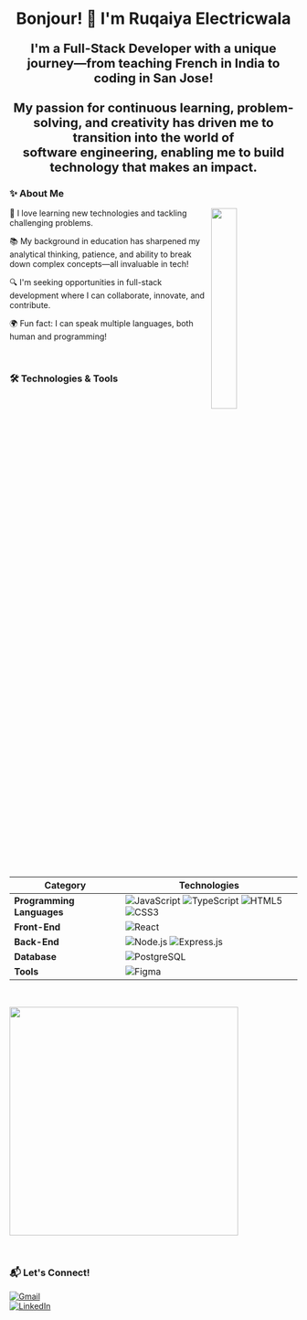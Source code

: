<h1 align="center"> Bonjour! 👋 I'm Ruqaiya Electricwala </h1>

<p align="center" style="font-size: 22px; font-weight: bold;">
  I'm a <strong>Full-Stack Developer</strong> with a unique journey—from teaching French in India to <strong>coding in San Jose</strong>! <br><br>
  My passion for continuous learning, problem-solving, and creativity has driven me to transition into the world of <br>
  <strong>software engineering</strong>, enabling me to build technology that makes an impact.
</p>

### ✨ About Me

<img src="https://media3.giphy.com/media/v1.Y2lkPTc5MGI3NjExbXJxdms2dzk2Mnc2OXplejdxc3I4Mmhhb205ZzB0cjFmODN2YXNqciZlcD12MV9pbnRlcm5hbF9naWZfYnlfaWQmY3Q9Zw/hpXdHPfFI5wTABdDx9/giphy.gif" align="right" width="30%" style="max-width: 100%; border: none; box-shadow: none;" />


🚀 I love learning new technologies and tackling challenging problems.

📚 My background in education has sharpened my analytical thinking, patience, and ability to break down complex concepts—all invaluable in tech!

🔍 I'm seeking opportunities in full-stack development where I can collaborate, innovate, and contribute.

🌍 Fun fact: I can speak multiple languages, both human and programming!

&nbsp;
### 🛠 Technologies & Tools  

| Category              | Technologies |
|----------------------|----------------------------------------------------------------|
| **Programming Languages** | ![JavaScript][javascript-img] ![TypeScript][typescript-img] ![HTML5][html-img] ![CSS3][css-img] |
| **Front-End**         | ![React][react-img] |
| **Back-End**         | ![Node.js][nodejs-img] ![Express.js][express-img] |
| **Database**         | ![PostgreSQL][postgres-img] |
| **Tools**            | ![Figma][figma-img] |

<!-- Image References -->
[javascript-img]: https://img.shields.io/badge/JavaScript-F7DF1E?style=for-the-badge&logo=javascript&logoColor=black  
[typescript-img]: https://img.shields.io/badge/TypeScript-3178C6?style=for-the-badge&logo=typescript&logoColor=white  
[html-img]: https://img.shields.io/badge/HTML5-E34F26?style=for-the-badge&logo=html5&logoColor=white  
[css-img]: https://img.shields.io/badge/CSS3-1572B6?style=for-the-badge&logo=css3&logoColor=white  
[react-img]: https://img.shields.io/badge/React-000?style=for-the-badge&logo=react&logoColor=61DAFB  
[nodejs-img]: https://img.shields.io/badge/Node.js-68A063?style=for-the-badge&logo=node.js&logoColor=white  
[express-img]: https://img.shields.io/badge/Express.js-444?style=for-the-badge&logo=express&logoColor=white  
[postgres-img]: https://img.shields.io/badge/PostgreSQL-336791?style=for-the-badge&logo=postgresql&logoColor=white  
[figma-img]: https://img.shields.io/badge/Figma-F24E1E?style=for-the-badge&logo=figma&logoColor=white  

&nbsp;

<a href="https://github.com/anuraghazra/github-readme-stats">
  <img src="https://github-readme-stats.vercel.app/api/top-langs/?username=ruqaiyae&layout=compact&theme=default&bg_color=ffffff" width="400px ">
</a>


&nbsp;
### 📬 Let's Connect!

[![Gmail][gmail-img]](mailto:ruqaiyaelectricwala@gmail.com)  
[![LinkedIn][linkedin-img]](https://www.linkedin.com/in/ruqaiya-electricwala)  

<!-- Badge References -->
[gmail-img]: https://img.shields.io/badge/Gmail-D14836?style=for-the-badge&logo=gmail&logoColor=white  
[linkedin-img]: https://img.shields.io/badge/LinkedIn-0077B5?style=for-the-badge&logo=linkedin&logoColor=white  













<!--
**ruqaiyae/ruqaiyae** is a ✨ _special_ ✨ repository because its `README.md` (this file) appears on your GitHub profile.

Here are some ideas to get you started:

- 🔭 I’m currently working on ...
- 🌱 I’m currently learning ...
- 👯 I’m looking to collaborate on ...
- 🤔 I’m looking for help with ...
- 💬 Ask me about ...
- 📫 How to reach me: ...
- 😄 Pronouns: ...
- ⚡ Fun fact: ...
-->
